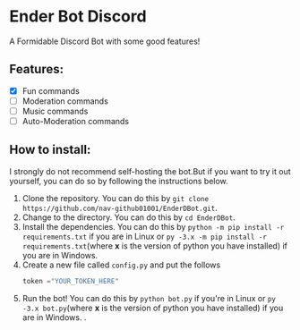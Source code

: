 # Ender Bot Discord
A Formidable Discord Bot with some good features!

## Features:
- [x] Fun commands
- [ ] Moderation commands
- [ ] Music commands
- [ ] Auto-Moderation commands

## How to install:
I strongly do not recommend self-hosting the bot.But if you want to try it out yourself, you can do so by following the instructions below.

1. Clone the repository. You can do this by `git clone https://github.com/nav-github01001/EnderDBot.git`.
2. Change to the directory. You can do this by `cd EnderDBot`.
3. Install the dependencies. You can do this by `python -m pip install -r requirements.txt` if you are in Linux
    or `py -3.x -m pip install -r requirements.txt`(where **x** is the version of python you have installed) if you are in Windows. 
4. Create a new file called `config.py` and put the follows
    ```python
    token ="YOUR_TOKEN_HERE"
    ```
5. Run the bot! You can do this by `python bot.py` if you're in Linux or `py -3.x bot.py`(where **x** is the version of python you have installed) if you are in Windows. .
